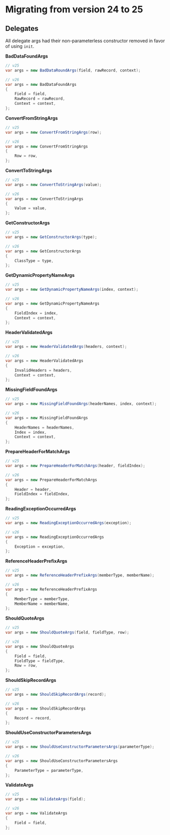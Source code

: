 ﻿# Migrating from version 24 to 25

## Delegates

All delegate args had their non-parameterless constructor removed 
in favor of using `init`.

**BadDataFoundArgs**

```cs
// v25
var args = new BadDataRoundArgs(field, rawRecord, context);

// v26
var args = new BadDataFoundArgs
{
	Field = field,
	RawRecord = rawRecord,
	Context = context,
};
```

**ConvertFromStringArgs**

```cs
// v25
var args = new ConvertFromStringArgs(row);

// v26
var args = new ConvertFromStringArgs
{
	Row = row,
};
```

**ConvertToStringArgs**
```cs
// v25
var args = new ConvertToStringArgs(value);

// v26
var args = new ConvertToStringArgs
{
	Value = value,
};
```

**GetConstructorArgs**
```cs
// v25
var args = new GetConstructorArgs(type);

// v26
var args = new GetConstructorArgs
{
	ClassType = type,
};
```

**GetDynamicPropertyNameArgs**
```cs
// v25
var args = new GetDynamicPropertyNameArgs(index, context);

// v26
var args = new GetDynamicPropertyNameArgs
{
	FieldIndex = index,
	Context = context,
};
```

**HeaderValidatedArgs**
```cs
// v25
var args = new HeaderValidatedArgs(headers, context);

// v26
var args = new HeaderValidatedArgs
{
	InvalidHeaders = headers,
	Context = context,
};
```

**MissingFieldFoundArgs**
```cs
// v25
var args = new MissingFieldFoundArgs(headerNames, index, context);

// v26
var args = new MissingFieldFoundArgs
{
	HeaderNames = headerNames,
	Index = index,
	Context = context,
};
```

**PrepareHeaderForMatchArgs**
```cs
// v25
var args = new PrepareHeaderForMatchArgs(header, fieldIndex);

// v26
var args = new PrepareHeaderForMatchArgs
{
	Header = header,
	FieldIndex = fieldIndex,
};
```

**ReadingExceptionOccurredArgs**
```cs
// v25
var args = new ReadingExceptionOccurredArgs(exception);

// v26
var args = new ReadingExceptionOccurredArgs
{
	Exception = exception,
};
```

**ReferenceHeaderPrefixArgs**
```cs
// v25
var args = new ReferenceHeaderPrefixArgs(memberType, memberName);

// v26
var args = new ReferenceHeaderPrefixArgs
{
	MemberType = memberType,
	MemberName = memberName,
};
```

**ShouldQuoteArgs**
```cs
// v25
var args = new ShouldQuoteArgs(field, fieldType, row);

// v26
var args = new ShouldQuoteArgs
{
	Field = field,
	FieldType = fieldType,
	Row = row,
};
```

**ShouldSkipRecordArgs**
```cs
// v25
var args = new ShouldSkipRecordArgs(record);

// v26
var args = new ShouldSkipRecordArgs
{
	Record = record,
};
```

**ShouldUseConstructorParametersArgs**
```cs
// v25
var args = new ShouldUseConstructorParametersArgs(parameterType);

// v26
var args = new ShouldUseConstructorParametersArgs
{
	ParameterType = parameterType,
};
```

**ValidateArgs**
```cs
// v25
var args = new ValidateArgs(field);

// v26
var args = new ValidateArgs
{
	Field = field,
};
```

